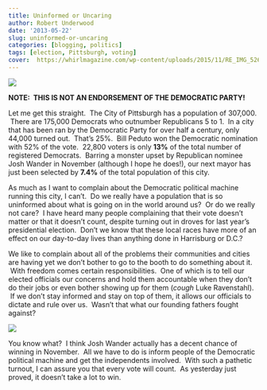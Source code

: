 ```yaml
---
title: Uninformed or Uncaring
author: Robert Underwood
date: '2013-05-22'
slug: uninformed-or-uncaring
categories: [blogging, politics]
tags: [election, Pittsburgh, voting]
cover:  https://whirlmagazine.com/wp-content/uploads/2015/11/RE_IMG_52651.jpg
---
```


![](https://whirlmagazine.com/wp-content/uploads/2015/11/RE_IMG_52651.jpg)

**NOTE:  THIS IS NOT AN ENDORSEMENT OF THE DEMOCRATIC PARTY!**

Let me get this straight.  The City of Pittsburgh has a population of 307,000.  There are 175,000 Democrats who outnumber Republicans 5 to 1.  In a city that has been ran by the Democratic Party for over half a century, only 44,000 turned out.  That’s 25%.  Bill Peduto won the Democratic nomination with 52% of the vote.  22,800 voters is only **13%** of the total number of registered Democrats.  Barring a monster upset by Republican nominee Josh Wander in November (although I hope he does!), our next mayor has just been selected by **7.4%** of the total population of this city.

As much as I want to complain about the Democratic political machine running this city, I can’t.  Do we really have a population that is so uninformed about what is going on in the world around us?  Or do we really not care?  I have heard many people complaining that their vote doesn’t matter or that it doesn’t count, despite turning out in droves for last year’s presidential election.  Don’t we know that these local races have more of an effect on our day-to-day lives than anything done in Harrisburg or D.C.?

We like to complain about all of the problems their communities and cities are having yet we don’t bother to go to the booth to do something about it.  With freedom comes certain responsibilities.  One of which is to tell our elected officials our concerns and hold them accountable when they don’t do their jobs or even bother showing up for them (*cough* Luke Ravenstahl).  If we don’t stay informed and stay on top of them, it allows our officials to dictate and rule over us.  Wasn’t that what our founding fathers fought against?

![](https://i.ytimg.com/vi/EsBanrtCWz0/maxresdefault.jpg)

You know what?  I think Josh Wander actually has a decent chance of winning in November.  All we have to do is inform people of the Democratic political machine and get the independents involved.  With such a pathetic turnout, I can assure you that every vote will count.  As yesterday just proved, it doesn’t take a lot to win.
